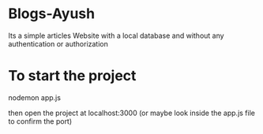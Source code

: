 # Blogs-Ayush

Its a simple articles Website with a local database and without any authentication or authorization 


# To start the project 
 nodemon app.js 
 
 then open the project at localhost:3000 (or maybe look inside the app.js file to confirm the port)
